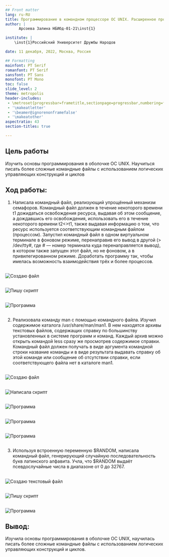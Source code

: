 ```yaml
---
## Front matter
lang: ru-RU
title: Программирование в командном процессоре ОС UNIX. Расширенное программирование
author: |
	  Арсоева Залина НБИбд-01-21\inst{1}

institute: |
	\inst{1}Российский Университет Дружбы Народов

date: 11 декабря, 2022, Москва, Россия

## Formatting
mainfont: PT Serif
romanfont: PT Serif
sansfont: PT Sans
monofont: PT Mono
toc: false
slide_level: 2
theme: metropolis
header-includes: 
 - \metroset{progressbar=frametitle,sectionpage=progressbar,numbering=fraction}
 - '\makeatletter'
 - '\beamer@ignorenonframefalse'
 - '\makeatother'
aspectratio: 43
section-titles: true

---
```


## Цель работы

Изучить основы программирования в оболочке ОС UNIX. Научиться писать более
сложные командные файлы с использованием логических управляющих конструкций
и циклов


## Ход работы:

1. Написала командный файл, реализующий упрощённый механизм семафоров. Командный файл должен в течение некоторого времени t1 дожидаться освобождения ресурса, выдавая об этом сообщение, а дождавшись его освобождения, использовать его в течение некоторого времени t2<>t1, также выдавая информацию о том, что ресурс используется соответствующим командным файлом (процессом). Запустил командный файл в одном виртуальном терминале в фоновом режиме, перенаправив его вывод в другой (> /dev/tty#, где # — номер терминала куда перенаправляется вывод), в котором также запущен этот файл, но не фоновом, а в привилегированном режиме. Доработать программу так, чтобы имелась возможность взаимодействия трёх и более процессов.

##

![Создаю файл](image/1.png)

##

![Пишу скрипт](image/2.png)

##

![Программа](image/3.png)

##

2. Реализовала команду man с помощью командного файла. Изучил содержимое
каталога /usr/share/man/man1. В нем находятся архивы текстовых файлов,
содержащих справку по большинству установленных в системе программ и команд. Каждый архив можно открыть командой less сразу же просмотрев содержимое справки. Командный файл должен получать в виде аргумента командной строки название команды и в виде результата выдавать справку об этой команде или сообщение об отсутствии справки, если соответствующего файла нет в каталоге man1.

##

![Создаю файл](image/4.png)

##

![Написала скрипт](image/5.png)

##

![Программа](image/6.png)

##

![Программа](image/7.png)

##

![Программа](image/8.png)

##

3. Используя встроенную переменную $RANDOM, написала командный файл, генерирующий случайную последовательность букв латинского алфавита. Учла,
что $RANDOM выдаёт псевдослучайные числа в диапазоне от 0 до 32767.

##

![Создаю текстовый файл](image/9.png)

##

![Пишу скрипт](image/10.png)

##

![Программа](image/11.png)

## Вывод:

Изучила основы программирования в оболочке ОС UNIX, научилась писать более сложные командные файлы с использованием логических управляющих конструкций и циклов.